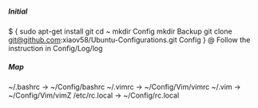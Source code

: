 #####  Initial  #####
$ {
sudo apt-get install git
cd ~
mkdir Config
mkdir Backup
git clone git@github.com:xiaov58/Ubuntu-Configurations.git Config
}
@ Follow the instruction in Config/Log/log
 


##### Map #####
~/.bashrc  ->   ~/Config/bashrc
~/.vimrc  ->  ~/Config/Vim/vimrc
~/.vim  ->  ~/Config/Vim/vimZ
/etc/rc.local  ->  ~/Config/rc.local
